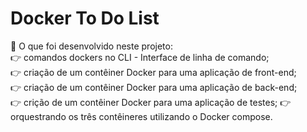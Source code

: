 # Docker To Do List

:whale: O que foi desenvolvido neste projeto:  
:point_right: comandos dockers no CLI - Interface de linha de comando;  
:point_right: criação de um contêiner Docker para uma aplicação de front-end;  
:point_right: criação de um contêiner Docker para uma aplicação de back-end;  
:point_right: crição de um contêiner Docker para uma aplicação de testes;
:point_right: orquestrando os três contêineres utilizando o Docker compose.
